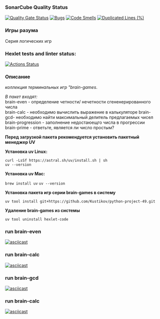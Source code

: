 ### SonarCube Quality Status
[![Quality Gate Status](https://sonarcloud.io/api/project_badges/measure?project=Kustikov_python-project-49&metric=alert_status)](https://sonarcloud.io/summary/new_code?id=Kustikov_python-project-49)
[![Bugs](https://sonarcloud.io/api/project_badges/measure?project=Kustikov_python-project-49&metric=bugs)](https://sonarcloud.io/summary/new_code?id=Kustikov_python-project-49)
[![Code Smells](https://sonarcloud.io/api/project_badges/measure?project=Kustikov_python-project-49&metric=code_smells)](https://sonarcloud.io/summary/new_code?id=Kustikov_python-project-49)
[![Duplicated Lines (%)](https://sonarcloud.io/api/project_badges/measure?project=Kustikov_python-project-49&metric=duplicated_lines_density)](https://sonarcloud.io/summary/new_code?id=Kustikov_python-project-49)

### Игры разума
Серия логических игр
### Hexlet tests and linter status:
[![Actions Status](https://github.com/Kustikov/python-project-49/actions/workflows/hexlet-check.yml/badge.svg)](https://github.com/Kustikov/python-project-49/actions)


### Описание
*коллекция терминальных игр "brain-games*.  
  
*В пакет входят:*   
 brain-even - определение четности/ нечетности сгененерированного числа  
 brain-calc - необходимо вычислить выражение в калькуляторе
 brain-gcd- необходимо найти максимальный делитель предлагаемых чисел  
 brain-progression - заполнение недостаюещго числа в прогрессии  
 brain-prime - ответьте, является ли число простым?  

 **Перед загрузкой пакета рекомендуется установить пакетный менеджер UV**  
    
**Установка uv Linux:**  
  
```curl -LsSf https://astral.sh/uv/install.sh | sh```   
```uv --version```  
  
**Установка uv Mac:**  
   
```brew install uv```
```uv --version``` 

**Установка пакета игр серии brain-games в систему**

```uv tool install git+https://github.com/Kustikov/python-project-49.git```


**Удаление brain-games из системы**

```uv tool uninstall hexlet-code```

### run brain-even

[![asciicast](https://asciinema.org/a/dvL63Xl21adctd4g30XOP4PTp.svg)](https://asciinema.org/a/dvL63Xl21adctd4g30XOP4PTp)

### run brain-calc

[![asciicast](https://asciinema.org/a/kVqAS95lnwbKWQsAxO9oSihGy.svg)](https://asciinema.org/a/kVqAS95lnwbKWQsAxO9oSihGy)

### run brain-gcd

[![asciicast](https://asciinema.org/a/H0GdHAoY9LxEUiB5GCct2wcLS.svg)](https://asciinema.org/a/H0GdHAoY9LxEUiB5GCct2wcLS)

### run brain-calc

[![asciicast](https://asciinema.org/a/tT6eqkyeBa2uJeo396doPaeOq.svg)](https://asciinema.org/a/tT6eqkyeBa2uJeo396doPaeOq)